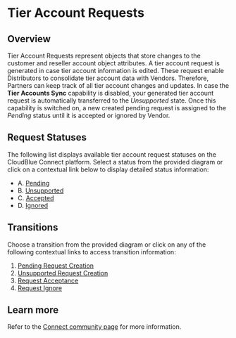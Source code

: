 # Tier Account Requests
## Overview
Tier Account Requests represent objects that store changes to the customer and reseller account object attributes. A tier account request is generated in case tier account information is edited. These request enable Distributors to consolidate tier account data with Vendors. Therefore, Partners can keep track of all tier account changes and updates.
In case the **Tier Accounts Sync** capability is disabled, your generated tier account request is automatically transferred to the *Unsupported* state. Once this capability is switched on, a new created pending request is assigned to the *Pending* status until it is accepted or ignored by Vendor.

## Request Statuses
The following list displays available tier account request statuses on the CloudBlue Connect platform. Select a status from the provided diagram or click on a contextual link below to display detailed status information:

* A. [Pending](s-a-pending.html)
* B. [Unsupported](s-b-unsupported.html)
* C. [Accepted](s-c-accepted.html)
* D. [Ignored](s-d-ignored.html)

## Transitions
Choose a transition from the provided diagram or click on any of the following contextual links to access transition information:

1. [Pending Request Creation](t-1-new-pending.html)
2. [Unsupported Request Creation](t-2-new-unsupported.html)
3. [Request Acceptance](t-3-pen-accepted.html)
4. [Request Ignore](t-4-pen-ignored.html)

## Learn more
Refer to the [Connect community page](https://connect.cloudblue.com/community/modules/customers/) for more information.
